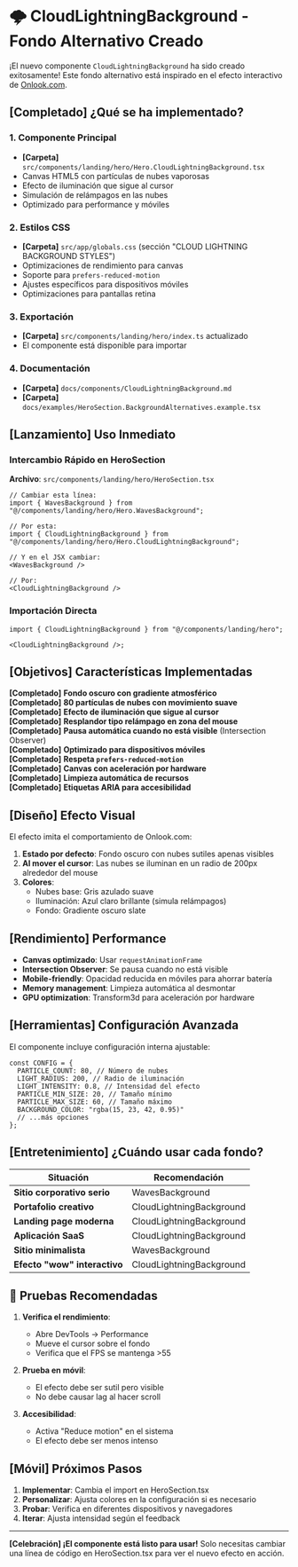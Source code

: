 # 🌩️ CloudLightningBackground - Fondo Alternativo Creado

¡El nuevo componente `CloudLightningBackground` ha sido creado exitosamente! Este fondo alternativo está inspirado en el efecto interactivo de [Onlook.com](https://onlook.com).

## **[Completado]** ¿Qué se ha implementado?

### 1. **Componente Principal**

- **[Carpeta]** `src/components/landing/hero/Hero.CloudLightningBackground.tsx`
- Canvas HTML5 con partículas de nubes vaporosas
- Efecto de iluminación que sigue al cursor
- Simulación de relámpagos en las nubes
- Optimizado para performance y móviles

### 2. **Estilos CSS**

- **[Carpeta]** `src/app/globals.css` (sección "CLOUD LIGHTNING BACKGROUND STYLES")
- Optimizaciones de rendimiento para canvas
- Soporte para `prefers-reduced-motion`
- Ajustes específicos para dispositivos móviles
- Optimizaciones para pantallas retina

### 3. **Exportación**

- **[Carpeta]** `src/components/landing/hero/index.ts` actualizado
- El componente está disponible para importar

### 4. **Documentación**

- **[Carpeta]** `docs/components/CloudLightningBackground.md`
- **[Carpeta]** `docs/examples/HeroSection.BackgroundAlternatives.example.tsx`

## **[Lanzamiento]** Uso Inmediato

### Intercambio Rápido en HeroSection

**Archivo**: `src/components/landing/hero/HeroSection.tsx`

```tsx
// Cambiar esta línea:
import { WavesBackground } from "@/components/landing/hero/Hero.WavesBackground";

// Por esta:
import { CloudLightningBackground } from "@/components/landing/hero/Hero.CloudLightningBackground";

// Y en el JSX cambiar:
<WavesBackground />

// Por:
<CloudLightningBackground />
```

### Importación Directa

```tsx
import { CloudLightningBackground } from "@/components/landing/hero";

<CloudLightningBackground />;
```

## **[Objetivos]** Características Implementadas

**[Completado]** **Fondo oscuro con gradiente atmosférico**  
**[Completado]** **80 partículas de nubes con movimiento suave**  
**[Completado]** **Efecto de iluminación que sigue al cursor**  
**[Completado]** **Resplandor tipo relámpago en zona del mouse**  
**[Completado]** **Pausa automática cuando no está visible** (Intersection Observer)  
**[Completado]** **Optimizado para dispositivos móviles**  
**[Completado]** **Respeta `prefers-reduced-motion`**  
**[Completado]** **Canvas con aceleración por hardware**  
**[Completado]** **Limpieza automática de recursos**  
**[Completado]** **Etiquetas ARIA para accesibilidad**

## **[Diseño]** Efecto Visual

El efecto imita el comportamiento de Onlook.com:

1. **Estado por defecto**: Fondo oscuro con nubes sutiles apenas visibles
2. **Al mover el cursor**: Las nubes se iluminan en un radio de 200px alrededor del mouse
3. **Colores**:
   - Nubes base: Gris azulado suave
   - Iluminación: Azul claro brillante (simula relámpagos)
   - Fondo: Gradiente oscuro slate

## **[Rendimiento]** Performance

- **Canvas optimizado**: Usar `requestAnimationFrame`
- **Intersection Observer**: Se pausa cuando no está visible
- **Mobile-friendly**: Opacidad reducida en móviles para ahorrar batería
- **Memory management**: Limpieza automática al desmontar
- **GPU optimization**: Transform3d para aceleración por hardware

## **[Herramientas]** Configuración Avanzada

El componente incluye configuración interna ajustable:

```tsx
const CONFIG = {
  PARTICLE_COUNT: 80, // Número de nubes
  LIGHT_RADIUS: 200, // Radio de iluminación
  LIGHT_INTENSITY: 0.8, // Intensidad del efecto
  PARTICLE_MIN_SIZE: 20, // Tamaño mínimo
  PARTICLE_MAX_SIZE: 60, // Tamaño máximo
  BACKGROUND_COLOR: "rgba(15, 23, 42, 0.95)"
  // ...más opciones
};
```

## **[Entretenimiento]** ¿Cuándo usar cada fondo?

| Situación                    | Recomendación            |
| ---------------------------- | ------------------------ |
| **Sitio corporativo serio**  | WavesBackground          |
| **Portafolio creativo**      | CloudLightningBackground |
| **Landing page moderna**     | CloudLightningBackground |
| **Aplicación SaaS**          | CloudLightningBackground |
| **Sitio minimalista**        | WavesBackground          |
| **Efecto "wow" interactivo** | CloudLightningBackground |

## 🧪 Pruebas Recomendadas

1. **Verifica el rendimiento**:
   - Abre DevTools → Performance
   - Mueve el cursor sobre el fondo
   - Verifica que el FPS se mantenga >55

2. **Prueba en móvil**:
   - El efecto debe ser sutil pero visible
   - No debe causar lag al hacer scroll

3. **Accesibilidad**:
   - Activa "Reduce motion" en el sistema
   - El efecto debe ser menos intenso

## **[Móvil]** Próximos Pasos

1. **Implementar**: Cambia el import en HeroSection.tsx
2. **Personalizar**: Ajusta colores en la configuración si es necesario
3. **Probar**: Verifica en diferentes dispositivos y navegadores
4. **Iterar**: Ajusta intensidad según el feedback

---

****[Celebración]** ¡El componente está listo para usar!** Solo necesitas cambiar una línea de código en HeroSection.tsx para ver el nuevo efecto en acción.
